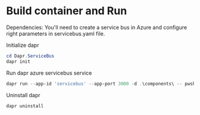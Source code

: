 # Build container and Run

Dependencies:
You'll need to create a service bus in Azure and configure right parameters in servicebus.yaml file.

Initialize dapr

```PowerShell
cd Dapr.ServiceBus
dapr init
```

Run dapr azure servicebus service

```PowerShell
dapr run --app-id 'servicebus' --app-port 3000 -d .\components\ -- pwsh .\src\run.ps1
```

Uninstall dapr

```PowerShell
dapr uninstall
```